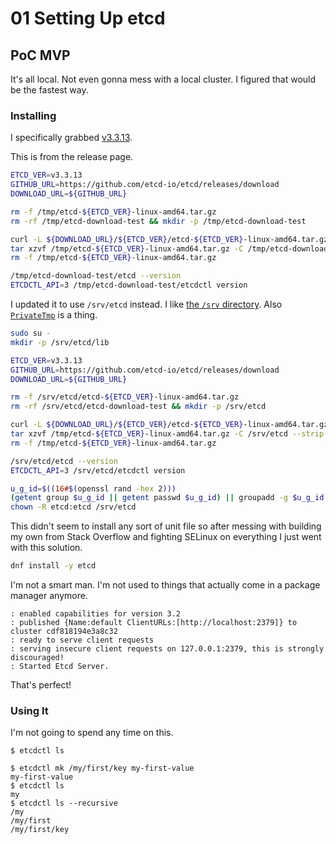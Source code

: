 # 01 Setting Up etcd

## PoC MVP

It's all local. Not even gonna mess with a local cluster. I figured that would be the fastest way.

### Installing

I specifically grabbed [v3.3.13](https://github.com/etcd-io/etcd/releases/tag/v3.3.13).

This is from the release page.
```bash
ETCD_VER=v3.3.13
GITHUB_URL=https://github.com/etcd-io/etcd/releases/download
DOWNLOAD_URL=${GITHUB_URL}

rm -f /tmp/etcd-${ETCD_VER}-linux-amd64.tar.gz
rm -rf /tmp/etcd-download-test && mkdir -p /tmp/etcd-download-test

curl -L ${DOWNLOAD_URL}/${ETCD_VER}/etcd-${ETCD_VER}-linux-amd64.tar.gz -o /tmp/etcd-${ETCD_VER}-linux-amd64.tar.gz
tar xzvf /tmp/etcd-${ETCD_VER}-linux-amd64.tar.gz -C /tmp/etcd-download-test --strip-components=1
rm -f /tmp/etcd-${ETCD_VER}-linux-amd64.tar.gz

/tmp/etcd-download-test/etcd --version
ETCDCTL_API=3 /tmp/etcd-download-test/etcdctl version
```
I updated it to use `/srv/etcd` instead. I like [the `/srv` directory](http://refspecs.linuxfoundation.org/FHS_3.0/fhs/ch03s17.html). Also [`PrivateTmp`](https://www.freedesktop.org/software/systemd/man/systemd.exec.html#PrivateTmp=) is a thing.
```bash
sudo su -
mkdir -p /srv/etcd/lib

ETCD_VER=v3.3.13
GITHUB_URL=https://github.com/etcd-io/etcd/releases/download
DOWNLOAD_URL=${GITHUB_URL}

rm -f /srv/etcd/etcd-${ETCD_VER}-linux-amd64.tar.gz
rm -rf /srv/etcd/etcd-download-test && mkdir -p /srv/etcd

curl -L ${DOWNLOAD_URL}/${ETCD_VER}/etcd-${ETCD_VER}-linux-amd64.tar.gz -o /tmp/etcd-${ETCD_VER}-linux-amd64.tar.gz
tar xzvf /tmp/etcd-${ETCD_VER}-linux-amd64.tar.gz -C /srv/etcd --strip-components=1
rm -f /tmp/etcd-${ETCD_VER}-linux-amd64.tar.gz

/srv/etcd/etcd --version
ETCDCTL_API=3 /srv/etcd/etcdctl version

u_g_id=$((16#$(openssl rand -hex 2)))
(getent group $u_g_id || getent passwd $u_g_id) || groupadd -g $u_g_id etcd && useradd -u $u_g_id -g etcd -d /srv/etcd -s /bin/false etcd
chown -R etcd:etcd /srv/etcd 
```

This didn't seem to install any sort of unit file so after messing with building my own from Stack Overflow and fighting SELinux on everything I just went with this solution.

```bash
dnf install -y etcd
```

I'm not a smart man. I'm not used to things that actually come in a package manager anymore.

```
: enabled capabilities for version 3.2
: published {Name:default ClientURLs:[http://localhost:2379]} to cluster cdf818194e3a8c32
: ready to serve client requests
: serving insecure client requests on 127.0.0.1:2379, this is strongly discouraged!
: Started Etcd Server.
```

That's perfect!

### Using It

I'm not going to spend any time on this.

```shell-session
$ etcdctl ls

$ etcdctl mk /my/first/key my-first-value
my-first-value
$ etcdctl ls
my
$ etcdctl ls --recursive
/my
/my/first
/my/first/key
```
